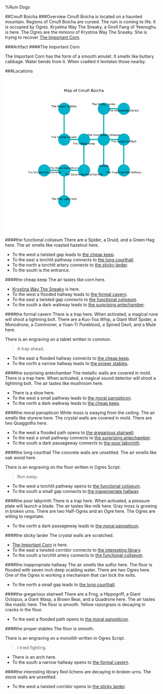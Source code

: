 %Ruin Dogs

##Cmufl Boicha
###Overview
Cmufl Boicha is located on a haunted mountain. Regions of Cmufl Boicha are cursed. The ruin is coming to life. It is occupied by Ogres. <a name="Krystina-Way-The-Sneaky"></a>Krystina Way The Sneaky, a Gnoll Fang of Yeenoghu is here. The Ogres are the minions of Krystina Way The Sneaky. She  is trying to recover [The Important Corn](#The-Important-Corn). 



###Artifact
####<a name="The-Important-Corn"></a>The Important Corn


The Important Corn has the form of a smooth amulet. It smells like buttery	cabbage. Water bends from it. When cradled it levitates those nearby. 





###Locations


![](../v2/images/Cmufl-Boicha.png)

####<a name="the-functional-coliseum"></a>the functional coliseum
There are a Spider, a Druid, and a Green Hag here. The air smells like roasted hazelnut here. 



* To the west a twisted gap leads to [the cheap keep](#the-cheap-keep).
* To the east a torchlit pathway connects to [the long courthall](#the-long-courthall).
* To the north a torchlit artery connects to [the sticky larder](#the-sticky-larder).
* To the south is the entrance.


####<a name="the-cheap-keep"></a>the cheap keep
The air tastes like corn here. 



* [Krystina Way The Sneaky](#Krystina-Way-The-Sneaky) is here.
* To the west a flooded hallway leads to [the formal cavern](#the-formal-cavern).
* To the east a twisted gap connects to [the functional coliseum](#the-functional-coliseum).
* To the south a dark walkway leads to [the surprising antechamber](#the-surprising-antechamber).


####<a name="the-formal-cavern"></a>the formal cavern
There is a trap here. When activated, a magical rune will shoot a lightning bolt. There are a Kuo-Toa Whip, a Giant Wolf Spider, a Monodrone, a Commoner, a Yuan-Ti Pureblood, a Spined Devil, and a Mule here. 

There is an engraving on a tablet written in common. 

> A trap ahead.
>


* To the east a flooded hallway connects to [the cheap keep](#the-cheap-keep).
* To the north a narrow hallway leads to [the proper stables](#the-proper-stables).


####<a name="the-surprising-antechamber"></a>the surprising antechamber
The metallic walls are covered in mold. There is a trap here. When activated, a magical sound detector will shoot a lightning bolt. The air tastes like mushroom here. 



* There is a shoe here.
* To the west a small pathway leads to [the moral panopticon](#the-moral-panopticon).
* To the north a dark walkway leads to [the cheap keep](#the-cheap-keep).


####<a name="the-moral-panopticon"></a>the moral panopticon
White moss is swaying from the ceiling. The air smells like styrene here. The crystal walls are covered in mold. There are two Quaggoths here. 



* To the west a flooded path opens to [the gregarious stairwell](#the-gregarious-stairwell).
* To the east a small pathway connects to [the surprising antechamber](#the-surprising-antechamber).
* To the south a dark passageway connects to [the poor labyrinth](#the-poor-labyrinth).


####<a name="the-long-courthall"></a>the long courthall
The concrete walls are unsettled. The air smells like oak wood here. 

There is an engraving on the floor written in Ogres Script. 

> Run away.
>


* To the west a torchlit pathway opens to [the functional coliseum](#the-functional-coliseum).
* To the south a small gap connects to [the inappropriate hallway](#the-inappropriate-hallway).


####<a name="the-poor-labyrinth"></a>the poor labyrinth
There is a trap here. When activated, a pressure plate will launch a blade. The air tastes like milk here. Gray moss is growing in broken urns. There are two Half-Ogres and an Ogre here. The Ogres are willing to negotiate. 



* To the north a dark passageway leads to [the moral panopticon](#the-moral-panopticon).


####<a name="the-sticky-larder"></a>the sticky larder
The crystal walls are scratched. 



* [The Important Corn](#The-Important-Corn) is here.
* To the east a twisted corridor connects to [the interesting library](#the-interesting-library).
* To the south a torchlit artery connects to [the functional coliseum](#the-functional-coliseum).


####<a name="the-inappropriate-hallway"></a>the inappropriate hallway
The air smells like sulfur here. The floor is flooded with seven inch deep scalding water. There are two Ogres here. One of the Ogres is working a mechanism that can lock the exits. 



* To the north a small gap leads to [the long courthall](#the-long-courthall).


####<a name="the-gregarious-stairwell"></a>the gregarious stairwell
There are a Frog, a Hippogriff, a Giant Octopus, a Giant Wasp, a Brown Bear, and a Quadrone here. The air tastes like mastic here. The floor is smooth. Yellow razorgrass is decaying in cracks in the floor. 



* To the east a flooded path opens to [the moral panopticon](#the-moral-panopticon).


####<a name="the-proper-stables"></a>the proper stables
The floor is smooth. 

There is an engraving on a monolith written in Ogres Script. 

> I tried fighting.
>


* There is an arch here.
* To the south a narrow hallway opens to [the formal cavern](#the-formal-cavern).


####<a name="the-interesting-library"></a>the interesting library
Red lichens are decaying in broken urns. The stone walls are unsettled. 



* To the west a twisted corridor opens to [the sticky larder](#the-sticky-larder).


